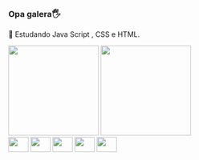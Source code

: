 ### Opa galera🖐️ 
📘 Estudando Java Script , CSS e HTML.


<div>
  <a href="https://github.com/Ryanols"></a>
  <img height="180cm" src="https://github-readme-stats.vercel.app/api?username=Ryanols&show_icons=false&theme=dark&include_all_comits=true&count_private=true">
  <img height="180cm" src="https://github-readme-stats.vercel.app/api/top-langs/?username=Ryanols&layout=compact&lans_count=168theme=dark"
</div>
<div>
  <img align="center alt="Ryan_SQL" height="30" width="40" 
    src="https://cdn.jsdelivr.net/gh/devicons/devicon@latest/icons/sqldeveloper/sqldeveloper-original.svg"></img>
  <img align="center alt="Ryan_SQL" height="30" width="40"     v 
   src="https://cdn.jsdelivr.net/gh/devicons/devicon@latest/icons/python/python-original.svg" ></img>
  <img align="center alt="Ryan_SQL" height="30" width="40"     v 
   src="https://cdn.jsdelivr.net/gh/devicons/devicon@latest/icons/javascript/javascript-original.svg"" ></img>
  <img align="center alt="Ryan_SQL" height="30" width="40"     v 
   src="https://cdn.jsdelivr.net/gh/devicons/devicon@latest/icons/html5/html5-original.svg"></img>
  <img align="center alt="Ryan_SQL" height="30" width="40"     v 
   src="https://cdn.jsdelivr.net/gh/devicons/devicon@latest/icons/css3/css3-original.svg" ></img>
  
</div>


